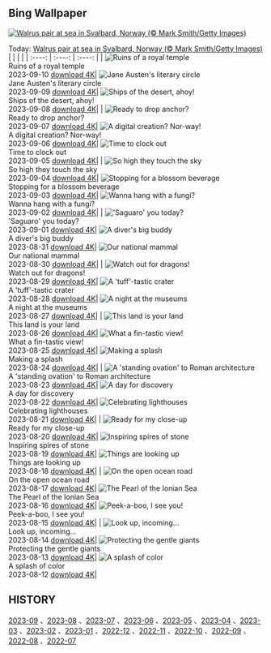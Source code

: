 ## Bing Wallpaper
[![Walrus pair at sea in Svalbard, Norway (© Mark Smith/Getty Images)](https://cn.bing.com/th?id=OHR.WalrusSvalbard_EN-US1836032120_UHD.jpg&w=1000)](https://cn.bing.com/th?id=OHR.WalrusSvalbard_EN-US1836032120_UHD.jpg&pid=hp&w=3840&h=2160&rs=1&c=4)

Today: [Walrus pair at sea in Svalbard, Norway (© Mark Smith/Getty Images)](https://cn.bing.com/th?id=OHR.WalrusSvalbard_EN-US1836032120_UHD.jpg&pid=hp&w=3840&h=2160&rs=1&c=4)
  |      |      |      |
| :----: | :----: | :----: |
| ![Ruins of a royal temple](https://cn.bing.com/th?id=OHR.AyutthayaTemple_EN-US1726415748_UHD.jpg&pid=hp&w=384&h=216&rs=1&c=4) <br/> Ruins of a royal temple <br/> 2023-09-10  [download 4K](https://cn.bing.com/th?id=OHR.AyutthayaTemple_EN-US1726415748_UHD.jpg&pid=hp&w=3840&h=2160&rs=1&c=4)| ![Jane Austen's literary circle](https://cn.bing.com/th?id=OHR.BathCircus_EN-US1560951776_UHD.jpg&pid=hp&w=384&h=216&rs=1&c=4) <br/> Jane Austen's literary circle <br/> 2023-09-09  [download 4K](https://cn.bing.com/th?id=OHR.BathCircus_EN-US1560951776_UHD.jpg&pid=hp&w=3840&h=2160&rs=1&c=4)| ![Ships of the desert, ahoy!](https://cn.bing.com/th?id=OHR.CamelsAbove_EN-US3904666620_UHD.jpg&pid=hp&w=384&h=216&rs=1&c=4) <br/> Ships of the desert, ahoy! <br/> 2023-09-08  [download 4K](https://cn.bing.com/th?id=OHR.CamelsAbove_EN-US3904666620_UHD.jpg&pid=hp&w=3840&h=2160&rs=1&c=4)|
| ![Ready to drop anchor?](https://cn.bing.com/th?id=OHR.CreteHarbor_EN-US3759550362_UHD.jpg&pid=hp&w=384&h=216&rs=1&c=4) <br/> Ready to drop anchor? <br/> 2023-09-07  [download 4K](https://cn.bing.com/th?id=OHR.CreteHarbor_EN-US3759550362_UHD.jpg&pid=hp&w=3840&h=2160&rs=1&c=4)| ![A digital creation? Nor-way!](https://cn.bing.com/th?id=OHR.MountSegla_EN-US3570750349_UHD.jpg&pid=hp&w=384&h=216&rs=1&c=4) <br/> A digital creation? Nor-way! <br/> 2023-09-06  [download 4K](https://cn.bing.com/th?id=OHR.MountSegla_EN-US3570750349_UHD.jpg&pid=hp&w=3840&h=2160&rs=1&c=4)| ![Time to clock out](https://cn.bing.com/th?id=OHR.LaborDayWorkers_EN-US3448430770_UHD.jpg&pid=hp&w=384&h=216&rs=1&c=4) <br/> Time to clock out <br/> 2023-09-05  [download 4K](https://cn.bing.com/th?id=OHR.LaborDayWorkers_EN-US3448430770_UHD.jpg&pid=hp&w=3840&h=2160&rs=1&c=4)|
| ![So high they touch the sky](https://cn.bing.com/th?id=OHR.ManhattanAerial_EN-US3290111355_UHD.jpg&pid=hp&w=384&h=216&rs=1&c=4) <br/> So high they touch the sky <br/> 2023-09-04  [download 4K](https://cn.bing.com/th?id=OHR.ManhattanAerial_EN-US3290111355_UHD.jpg&pid=hp&w=3840&h=2160&rs=1&c=4)| ![Stopping for a blossom beverage](https://cn.bing.com/th?id=OHR.TinyHummer_EN-US3171586787_UHD.jpg&pid=hp&w=384&h=216&rs=1&c=4) <br/> Stopping for a blossom beverage <br/> 2023-09-03  [download 4K](https://cn.bing.com/th?id=OHR.TinyHummer_EN-US3171586787_UHD.jpg&pid=hp&w=3840&h=2160&rs=1&c=4)| ![Wanna hang with a fungi?](https://cn.bing.com/th?id=OHR.TurkeyTailMush_EN-US2958542405_UHD.jpg&pid=hp&w=384&h=216&rs=1&c=4) <br/> Wanna hang with a fungi? <br/> 2023-09-02  [download 4K](https://cn.bing.com/th?id=OHR.TurkeyTailMush_EN-US2958542405_UHD.jpg&pid=hp&w=3840&h=2160&rs=1&c=4)|
| !['Saguaro' you today?](https://cn.bing.com/th?id=OHR.IronwoodCactus_EN-US2823371711_UHD.jpg&pid=hp&w=384&h=216&rs=1&c=4) <br/> 'Saguaro' you today? <br/> 2023-09-01  [download 4K](https://cn.bing.com/th?id=OHR.IronwoodCactus_EN-US2823371711_UHD.jpg&pid=hp&w=3840&h=2160&rs=1&c=4)| ![A diver's big buddy](https://cn.bing.com/th?id=OHR.NingalooShark_EN-US2673625094_UHD.jpg&pid=hp&w=384&h=216&rs=1&c=4) <br/> A diver's big buddy <br/> 2023-08-31  [download 4K](https://cn.bing.com/th?id=OHR.NingalooShark_EN-US2673625094_UHD.jpg&pid=hp&w=3840&h=2160&rs=1&c=4)| ![Our national mammal](https://cn.bing.com/th?id=OHR.TetonBison_EN-US5358590688_UHD.jpg&pid=hp&w=384&h=216&rs=1&c=4) <br/> Our national mammal <br/> 2023-08-30  [download 4K](https://cn.bing.com/th?id=OHR.TetonBison_EN-US5358590688_UHD.jpg&pid=hp&w=3840&h=2160&rs=1&c=4)|
| ![Watch out for dragons!](https://cn.bing.com/th?id=OHR.DubrovnikHarbor_EN-US2498064362_UHD.jpg&pid=hp&w=384&h=216&rs=1&c=4) <br/> Watch out for dragons! <br/> 2023-08-29  [download 4K](https://cn.bing.com/th?id=OHR.DubrovnikHarbor_EN-US2498064362_UHD.jpg&pid=hp&w=3840&h=2160&rs=1&c=4)| ![A 'tuff'-tastic crater](https://cn.bing.com/th?id=OHR.JejuIsland_EN-US2402698261_UHD.jpg&pid=hp&w=384&h=216&rs=1&c=4) <br/> A 'tuff'-tastic crater <br/> 2023-08-28  [download 4K](https://cn.bing.com/th?id=OHR.JejuIsland_EN-US2402698261_UHD.jpg&pid=hp&w=3840&h=2160&rs=1&c=4)| ![A night at the museums](https://cn.bing.com/th?id=OHR.MuseumIsland_EN-US2197808554_UHD.jpg&pid=hp&w=384&h=216&rs=1&c=4) <br/> A night at the museums <br/> 2023-08-27  [download 4K](https://cn.bing.com/th?id=OHR.MuseumIsland_EN-US2197808554_UHD.jpg&pid=hp&w=3840&h=2160&rs=1&c=4)|
| ![This land is your land](https://cn.bing.com/th?id=OHR.YellowstoneFalls_EN-US1964232839_UHD.jpg&pid=hp&w=384&h=216&rs=1&c=4) <br/> This land is your land <br/> 2023-08-26  [download 4K](https://cn.bing.com/th?id=OHR.YellowstoneFalls_EN-US1964232839_UHD.jpg&pid=hp&w=3840&h=2160&rs=1&c=4)| ![What a fin-tastic view!](https://cn.bing.com/th?id=OHR.SharkFinCove_EN-US1070740515_UHD.jpg&pid=hp&w=384&h=216&rs=1&c=4) <br/> What a fin-tastic view! <br/> 2023-08-25  [download 4K](https://cn.bing.com/th?id=OHR.SharkFinCove_EN-US1070740515_UHD.jpg&pid=hp&w=3840&h=2160&rs=1&c=4)| ![Making a splash](https://cn.bing.com/th?id=OHR.SkogafossWaterfall_EN-US0919190171_UHD.jpg&pid=hp&w=384&h=216&rs=1&c=4) <br/> Making a splash <br/> 2023-08-24  [download 4K](https://cn.bing.com/th?id=OHR.SkogafossWaterfall_EN-US0919190171_UHD.jpg&pid=hp&w=3840&h=2160&rs=1&c=4)|
| ![A 'standing ovation' to Roman architecture](https://cn.bing.com/th?id=OHR.TunisiaAmphitheatre_EN-US0644159608_UHD.jpg&pid=hp&w=384&h=216&rs=1&c=4) <br/> A 'standing ovation' to Roman architecture <br/> 2023-08-23  [download 4K](https://cn.bing.com/th?id=OHR.TunisiaAmphitheatre_EN-US0644159608_UHD.jpg&pid=hp&w=3840&h=2160&rs=1&c=4)| ![A day for discovery](https://cn.bing.com/th?id=OHR.EmeraldLakeYukon_EN-US0522450551_UHD.jpg&pid=hp&w=384&h=216&rs=1&c=4) <br/> A day for discovery <br/> 2023-08-22  [download 4K](https://cn.bing.com/th?id=OHR.EmeraldLakeYukon_EN-US0522450551_UHD.jpg&pid=hp&w=3840&h=2160&rs=1&c=4)| ![Celebrating lighthouses](https://cn.bing.com/th?id=OHR.StartPointLight_EN-US0323042936_UHD.jpg&pid=hp&w=384&h=216&rs=1&c=4) <br/> Celebrating lighthouses <br/> 2023-08-21  [download 4K](https://cn.bing.com/th?id=OHR.StartPointLight_EN-US0323042936_UHD.jpg&pid=hp&w=3840&h=2160&rs=1&c=4)|
| ![Ready for my close-up](https://cn.bing.com/th?id=OHR.CameraSquirrel_EN-US0174540169_UHD.jpg&pid=hp&w=384&h=216&rs=1&c=4) <br/> Ready for my close-up <br/> 2023-08-20  [download 4K](https://cn.bing.com/th?id=OHR.CameraSquirrel_EN-US0174540169_UHD.jpg&pid=hp&w=3840&h=2160&rs=1&c=4)| ![Inspiring spires of stone](https://cn.bing.com/th?id=OHR.AvatarMountain_EN-US0084042494_UHD.jpg&pid=hp&w=384&h=216&rs=1&c=4) <br/> Inspiring spires of stone <br/> 2023-08-19  [download 4K](https://cn.bing.com/th?id=OHR.AvatarMountain_EN-US0084042494_UHD.jpg&pid=hp&w=3840&h=2160&rs=1&c=4)| ![Things are looking up](https://cn.bing.com/th?id=OHR.SequoiaSunlight_EN-US6214316930_UHD.jpg&pid=hp&w=384&h=216&rs=1&c=4) <br/> Things are looking up <br/> 2023-08-18  [download 4K](https://cn.bing.com/th?id=OHR.SequoiaSunlight_EN-US6214316930_UHD.jpg&pid=hp&w=3840&h=2160&rs=1&c=4)|
| ![On the open ocean road](https://cn.bing.com/th?id=OHR.KeyWestBridge_EN-US9752501933_UHD.jpg&pid=hp&w=384&h=216&rs=1&c=4) <br/> On the open ocean road <br/> 2023-08-17  [download 4K](https://cn.bing.com/th?id=OHR.KeyWestBridge_EN-US9752501933_UHD.jpg&pid=hp&w=3840&h=2160&rs=1&c=4)| ![The Pearl of the Ionian Sea](https://cn.bing.com/th?id=OHR.TaorminaSquare_EN-US9553838481_UHD.jpg&pid=hp&w=384&h=216&rs=1&c=4) <br/> The Pearl of the Ionian Sea <br/> 2023-08-16  [download 4K](https://cn.bing.com/th?id=OHR.TaorminaSquare_EN-US9553838481_UHD.jpg&pid=hp&w=3840&h=2160&rs=1&c=4)| ![Peek-a-boo, I see you!](https://cn.bing.com/th?id=OHR.GeckoLeaf_EN-US4138920498_UHD.jpg&pid=hp&w=384&h=216&rs=1&c=4) <br/> Peek-a-boo, I see you! <br/> 2023-08-15  [download 4K](https://cn.bing.com/th?id=OHR.GeckoLeaf_EN-US4138920498_UHD.jpg&pid=hp&w=3840&h=2160&rs=1&c=4)|
| ![Look up, incoming…](https://cn.bing.com/th?id=OHR.PerseidsOregon_EN-US9307597393_UHD.jpg&pid=hp&w=384&h=216&rs=1&c=4) <br/> Look up, incoming… <br/> 2023-08-14  [download 4K](https://cn.bing.com/th?id=OHR.PerseidsOregon_EN-US9307597393_UHD.jpg&pid=hp&w=3840&h=2160&rs=1&c=4)| ![Protecting the gentle giants](https://cn.bing.com/th?id=OHR.ThreeElephants_EN-US3930300492_UHD.jpg&pid=hp&w=384&h=216&rs=1&c=4) <br/> Protecting the gentle giants <br/> 2023-08-13  [download 4K](https://cn.bing.com/th?id=OHR.ThreeElephants_EN-US3930300492_UHD.jpg&pid=hp&w=3840&h=2160&rs=1&c=4)| ![A splash of color](https://cn.bing.com/th?id=OHR.JupiterArtland_EN-US8317170258_UHD.jpg&pid=hp&w=384&h=216&rs=1&c=4) <br/> A splash of color <br/> 2023-08-12  [download 4K](https://cn.bing.com/th?id=OHR.JupiterArtland_EN-US8317170258_UHD.jpg&pid=hp&w=3840&h=2160&rs=1&c=4)|

  
  ## HISTORY
  [2023-09](https://github.com/Underglaze-Blue/bingwallpaper/tree/main/archive/2023-09/) 、[2023-08](https://github.com/Underglaze-Blue/bingwallpaper/tree/main/archive/2023-08/) 、[2023-07](https://github.com/Underglaze-Blue/bingwallpaper/tree/main/archive/2023-07/) 、[2023-06](https://github.com/Underglaze-Blue/bingwallpaper/tree/main/archive/2023-06/) 、[2023-05](https://github.com/Underglaze-Blue/bingwallpaper/tree/main/archive/2023-05/) 、[2023-04](https://github.com/Underglaze-Blue/bingwallpaper/tree/main/archive/2023-04/) 、[2023-03](https://github.com/Underglaze-Blue/bingwallpaper/tree/main/archive/2023-03/) 、[2023-02](https://github.com/Underglaze-Blue/bingwallpaper/tree/main/archive/2023-02/) 、[2023-01](https://github.com/Underglaze-Blue/bingwallpaper/tree/main/archive/2023-01/) 、[2022-12](https://github.com/Underglaze-Blue/bingwallpaper/tree/main/archive/2022-12/) 、[2022-11](https://github.com/Underglaze-Blue/bingwallpaper/tree/main/archive/2022-11/) 、[2022-10](https://github.com/Underglaze-Blue/bingwallpaper/tree/main/archive/2022-10/) 、[2022-09](https://github.com/Underglaze-Blue/bingwallpaper/tree/main/archive/2022-09/) 、[2022-08](https://github.com/Underglaze-Blue/bingwallpaper/tree/main/archive/2022-08/) 、[2022-07](https://github.com/Underglaze-Blue/bingwallpaper/tree/main/archive/2022-07/) 